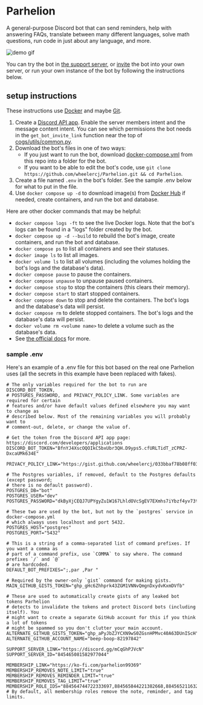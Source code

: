 # Parhelion

A general-purpose Discord bot that can send reminders, help with answering FAQs, translate between many different languages, solve math questions, run code in just about any language, and more.

![demo gif](https://media.giphy.com/media/ydzwjHvEZEc2kmi049/giphy.gif)

You can try the bot in [the support server](https://discord.gg/mCqGhPJVcN), or [invite](https://discord.com/oauth2/authorize?client_id=836071320328077332&scope=bot+applications.commands&permissions=2147740736) the bot into your own server, or run your own instance of the bot by following the instructions below.

## setup instructions

These instructions use [Docker](https://www.docker.com/) and maybe [Git](https://git-scm.com/).

1. Create a [Discord API app](https://discord.com/developers/applications). Enable the server members intent and the message content intent. You can see which permissions the bot needs in the `get_bot_invite_link` function near the top of [cogs/utils/common.py](https://github.com/wheelercj/Parhelion/blob/main/cogs/utils/common.py).
2. Download the bot's files in one of two ways:
   * If you just want to run the bot, download [docker-compose.yml](docker-compose.yml) from this repo into a folder for the bot.
   * If you want to be able to edit the bot's code, use `git clone https://github.com/wheelercj/Parhelion.git && cd Parhelion`.
3. Create a file named `.env` in the bot's folder. See the sample .env below for what to put in the file.
4. Use `docker compose up -d` to download image(s) from [Docker Hub](https://hub.docker.com/r/wheelercj/parhelion/tags) if needed, create containers, and run the bot and database.

Here are other docker commands that may be helpful:

* `docker compose logs -ft` to see the live Docker logs. Note that the bot's logs can be found in a "logs" folder created by the bot.
* `docker compose up -d --build` to rebuild the bot's image, create containers, and run the bot and database.
* `docker compose ps` to list all containers and see their statuses.
* `docker image ls` to list all images.
* `docker volume ls` to list all volumes (including the volumes holding the bot's logs and the database's data).
* `docker compose pause` to pause the containers.
* `docker compose unpause` to unpause paused containers.
* `docker compose stop` to stop the containers (this clears their memory).
* `docker compose start` to start stopped containers.
* `docker compose down` to stop and delete the containers. The bot's logs and the database's data will persist.
* `docker compose rm` to delete stopped containers. The bot's logs and the database's data will persist.
* `docker volume rm <volume name>` to delete a volume such as the database's data.
* See [the official docs](https://docs.docker.com/compose/reference/) for more.

### sample .env

Here's an example of a .env file for this bot based on the real one Parhelion uses (all the secrets in this example have been replaced with fakes).

```Dotenv
# The only variables required for the bot to run are DISCORD_BOT_TOKEN,
# POSTGRES_PASSWORD, and PRIVACY_POLICY_LINK. Some variables are required for certain
# features and/or have default values defined elsewhere you may want to change as
# described below. Most of the remaining variables you will probably want to
# comment-out, delete, or change the value of.

# Get the token from the Discord API app page: https://discord.com/developers/applications
DISCORD_BOT_TOKEN="BfnYJ4XscOQOIkC5bxUbr3QH.D9yps5.cfURLTidT_zCPRZ-DxcaUMk634E"

PRIVACY_POLICY_LINK="https://gist.github.com/wheelercj/033bbaf78b08ff0335943d5119347853"

# The Postgres variables, if removed, default to the Postgres defaults (except password;
# there is no default password).
POSTGRES_DB="bot"
POSTGRES_USER="dev"
POSTGRES_PASSWORD="dkByXjCEQJ7UPYgyZu1W167LhldOVcSgEV7EXmhs7iYbzf4yv73tmIzYlmqvSQHYZrLo7se8lbOR3FYIFBzJv6NgDwg5GBj4FZI"

# These two are used by the bot, but not by the `postgres` service in docker-compose.yml
# which always uses localhost and port 5432.
POSTGRES_HOST="postgres"
POSTGRES_PORT="5432"

# This is a string of a comma-separated list of command prefixes. If you want a comma as
# part of a command prefix, use `COMMA` to say where. The command prefixes `/` and `@`
# are hardcoded.
DEFAULT_BOT_PREFIXES=";,par ,Par "

# Required by the owner-only `gist` command for making gists.
MAIN_GITHUB_GISTS_TOKEN="ghp_gHc6Zhhprk43ZGM1VNNvQmgnDxydvKxmDVfb"

# These are used to automatically create gists of any leaked bot tokens Parhelion
# detects to invalidate the tokens and protect Discord bots (including itself). You
# might want to create a separate GitHub account for this if you think a lot of tokens
# might be spammed so you don't clutter your main account.
ALTERNATE_GITHUB_GISTS_TOKEN="ghp_aPyJbZJYCXN9wS0ZGsnHPMvc40A63DUnIScH"
ALTERNATE_GITHUB_ACCOUNT_NAME="beep-boop-82197842"

SUPPORT_SERVER_LINK="https://discord.gg/mCqGhPJVcN"
SUPPORT_SERVER_ID="845465081582977044"

MEMBERSHIP_LINK="https://ko-fi.com/parhelion99369"
MEMBERSHIP_REMOVES_NOTE_LIMIT="true"
MEMBERSHIP_REMOVES_REMINDER_LIMIT="true"
MEMBERSHIP_REMOVES_TAG_LIMIT="true"
MEMBERSHIP_ROLE_IDS="884564744722333697,884565844221382668,884565211632267285"
# By default, all membership roles remove the note, reminder, and tag limits.
```
